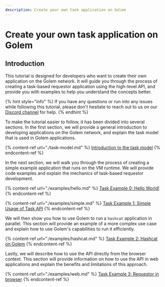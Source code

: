 ```yaml
---
description: Create your own task application on Golem
---
```


# Create your own task application on Golem

## Introduction

This tutorial is designed for developers who want to create their own application on the Golem network. 
It will guide you through the process of creating a task-based requestor application using the high-level API, and provide you with examples to help you understand the concepts better.

{% hint style="info" %}
If you have any questions or run into any issues while following this tutorial, please don't hesitate to reach out to us on our [Discord channel](https://chat.golem.network/) for help.
{% endhint %}

To make the tutorial easier to follow, it has been divided into several sections. In the first section, we will provide a general introduction to developing applications on the Golem network, and explain the task model that is used in Golem applications.

{% content-ref url="./task-model.md" %}
[Introduction to the task model](./task-model.md)
{% endcontent-ref %}

In the next section, we will walk you through the process of creating a simple example application that runs on the VM runtime. We will provide code examples and explain the mechanics of task-based requestor development.

{% content-ref url="./examples/hello.md" %}
[Task Example 0: Hello World!](./examples/hello.md)
{% endcontent-ref %}

{% content-ref url="./examples/simple.md" %}
[Task Example 1: Simple Usage of Task API](examples/simple.md)
{% endcontent-ref %}

We will then show you how to use Golem to run a `hashcat` application in parallel. This section will provide an example of a more complex use case and explain how to use Golem's capabilities to run it efficiently.

{% content-ref url="./examples/hashcat.md" %}
[Task Example 2: Hashcat on Golem](examples/hashcat.md)
{% endcontent-ref %}

Lastly, we will describe how to use the API directly from the browser context. This section will provide information on how to use the API in web applications and explain the benefits and limitations of this approach.

{% content-ref url="./examples/web.md" %}
[Task Example 3: Requestor in browser](examples/web.md)
{% endcontent-ref %}